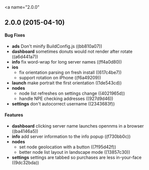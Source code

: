 <a name="2.0.0"</a>
## 2.0.0 (2015-04-10)


#### Bug Fixes


* **ads**  Don't minify BuildConfig.js ((bb810a07))
* **dashboard**  sometimes donuts would not render after rotate ((a6d441a7))
* **info**  fix word-wrap for long server names ((ff4a0d80))
* **ios**
  *  fix orientation parsing on fresh install ((617c4be7))
  *  support rotation on iPhone ((f6a49209))
* **launch**  make portrait the first orientation ((1de543cd))
* **nodes**
  *  node list refreshes on settings change ((4021965d))
  *  handle NPE checking addresses ((927d9d46))
* **settings**  don't autocorrect username ((2343683f))

#### Features


* **dashboard**  clicking server name launches opennms in a browser ((ba4146a5))
* **info**  add server information to the info popup ((f730bb0c))
* **nodes**
  *  set node geolocation with a button ((7f95d42f))
  *  better node list layout in landscape mode ((13857c30))
* **settings**  settings are tabbed so purchases are less in-your-face ((9dc32bda))



